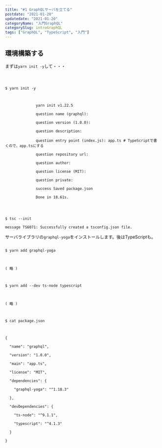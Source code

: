 ```yaml
---
title: "#1 GraphQLサーバを立てる"
postdate: "2021-01-20"
updatedate: "2021-01-20"
categoryName: "入門GraphQL"
categorySlug: introGraphQL
tags: ["GraphQL", "TypeScript", "入門"]
---
```


<section class="section">

# 環境構築する

まずは`yarn init -y`して・・・

```shell

 

$ yarn init -y

 

              yarn init v1.22.5

              question name (graphql):

              question version (1.0.0):

              question description:

              question entry point (index.js): app.ts # TypeScriptで書くので、app.tsにする

              question repository url:

              question author:

              question license (MIT):

              question private:

              success Saved package.json

              Done in 18.61s.

```

 

 

```shell

 

$ tsc --init

message TS6071: Successfully created a tsconfig.json file.

```

 

サーバライブラリの`graphql-yoga`をインストールします。後はTypeScriptも。

 

```shell

$ yarn add graphql-yoga

 

( 略 )

 

$ yarn add --dev ts-node typescript

 

( 略 )

 

$ cat package.json

 

{

  "name": "graphql",

  "version": "1.0.0",

  "main": "app.ts",

  "license": "MIT",

  "dependencies": {

    "graphql-yoga": "^1.18.3"

  },

  "devDependencies": {

    "ts-node": "^9.1.1",

    "typescript": "^4.1.3"

  }

}
```